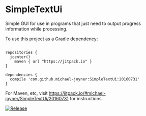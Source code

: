 # SimpleTextUi
Simple GUI for use in programs that just need to output progress information while processing.

To use this project as a Gradle dependency:
```

repositories {
  jcenter()
	maven { url "https://jitpack.io" }
}

dependencies {
  compile 'com.github.michael-joyner:SimpleTextUi:20160731'
}
```

For Maven, etc, visit https://jitpack.io/#michael-joyner/SimpleTextUi/20160731 for instructions.

[![Release](https://jitpack.io/v/michael-joyner/SimpleTextUi.svg)](https://jitpack.io/#michael-joyner/SimpleTextUi)

